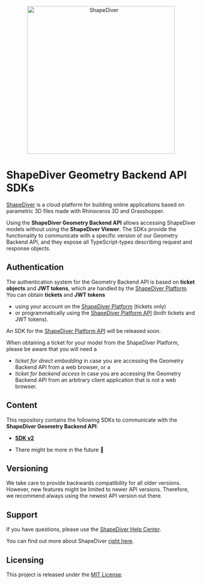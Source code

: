 <p align="center">
  <a href="https://www.shapediver.com/">
    <img src="https://sduse1-assets.shapediver.com/production/assets/img/navbar_logo.png" alt="ShapeDiver" width="392" />
  </a>
</p>

# ShapeDiver Geometry Backend API SDKs
[ShapeDiver](https://www.shapediver.com/) is a cloud platform for building online applications based on parametric 3D files made with Rhinoceros 3D and Grasshopper.

Using the **ShapeDiver Geometry Backend API** allows accessing ShapeDiver models without using the **ShapeDiver Viewer**.
The SDKs provide the functionality to communicate with a specific version of our Geometry Backend API, and they expose all TypeScript-types describing request and response objects.

## Authentication

The authentication system for the Geometry Backend API is based on **ticket objects** and **JWT tokens**, which are handled by the [ShapeDiver Platform](https://www.shapediver.com/app/). You can obtain **tickets** and **JWT tokens** 
 
* using your account on the [ShapeDiver Platform](https://www.shapediver.com/app/) (tickets only)
* or programmatically using the [ShapeDiver Platform API](https://app.shapediver.com/api/documentation) (both tickets and JWT tokens).

An SDK for the [ShapeDiver Platform API](https://app.shapediver.com/api/documentation) will be released soon. 

When obtaining a ticket for your model from the ShapeDiver Platform, please be aware that you will need a 

* _ticket for direct embedding_ in case you are accessing the Geometry Backend API from a web browser, or a
* _ticket for backend access_ in case you are accessing the Geometry Backend API from an arbitrary client application that is not a web browser.

## Content
This repository contains the following SDKs to communicate with the **ShapeDiver Geometry Backend API**:

<!-- NOTE we should describe functional differences between sdk versions here -->
* [**SDK v2**](https://www.npmjs.com/package/@shapediver/sdk.geometry-api-sdk-v2)

* There might be more in the future :rocket:

## Versioning
We take care to provide backwards compatibility for all older versions.
However, new features might be limited to newer API versions.
Therefore, we recommend always using the newest API version out there.

## Support
If you have questions, please use the [ShapeDiver Help Center](https://help.shapediver.com/).

You can find out more about ShapeDiver [right here](https://www.shapediver.com/).

## Licensing
This project is released under the [MIT License](https://github.com/shapediver/GeometryBackendSdkTypeScript/blob/master/LICENSE).

